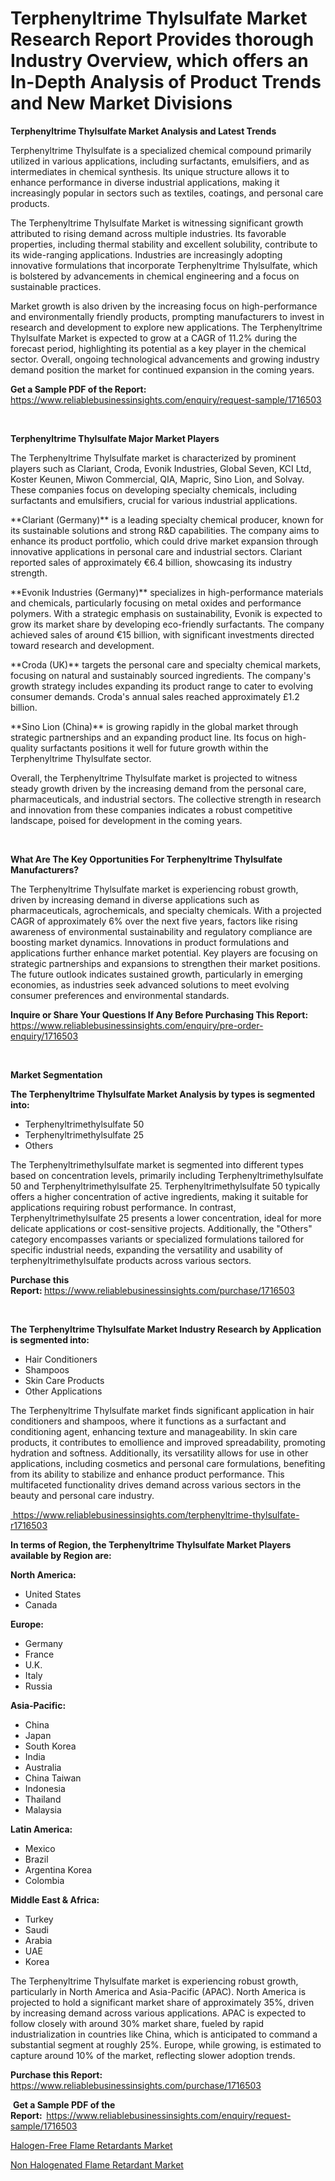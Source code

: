 <p><h1>Terphenyltrime Thylsulfate Market Research Report Provides thorough Industry Overview, which offers an In-Depth Analysis of Product Trends and New Market Divisions</h1></p><p><strong>Terphenyltrime Thylsulfate Market Analysis and Latest Trends</strong></p>
<p><p>Terphenyltrime Thylsulfate is a specialized chemical compound primarily utilized in various applications, including surfactants, emulsifiers, and as intermediates in chemical synthesis. Its unique structure allows it to enhance performance in diverse industrial applications, making it increasingly popular in sectors such as textiles, coatings, and personal care products.</p><p>The Terphenyltrime Thylsulfate Market is witnessing significant growth attributed to rising demand across multiple industries. Its favorable properties, including thermal stability and excellent solubility, contribute to its wide-ranging applications. Industries are increasingly adopting innovative formulations that incorporate Terphenyltrime Thylsulfate, which is bolstered by advancements in chemical engineering and a focus on sustainable practices. </p><p>Market growth is also driven by the increasing focus on high-performance and environmentally friendly products, prompting manufacturers to invest in research and development to explore new applications. The Terphenyltrime Thylsulfate Market is expected to grow at a CAGR of 11.2% during the forecast period, highlighting its potential as a key player in the chemical sector. Overall, ongoing technological advancements and growing industry demand position the market for continued expansion in the coming years.</p></p>
<p><strong>Get a Sample PDF of the Report:&nbsp;</strong> <a href="https://www.reliablebusinessinsights.com/enquiry/request-sample/1716503?utm_campaign=57&utm_medium=2&utm_source=Github&utm_content=ia&utm_term=12012025&utm_id=terphenyltrime-thylsulfate">https://www.reliablebusinessinsights.com/enquiry/request-sample/1716503</a></p>
<p>&nbsp;</p>
<p><strong>Terphenyltrime Thylsulfate Major Market Players</strong></p>
<p><p>The Terphenyltrime Thylsulfate market is characterized by prominent players such as Clariant, Croda, Evonik Industries, Global Seven, KCI Ltd, Koster Keunen, Miwon Commercial, QIA, Mapric, Sino Lion, and Solvay. These companies focus on developing specialty chemicals, including surfactants and emulsifiers, crucial for various industrial applications.</p><p>**Clariant (Germany)** is a leading specialty chemical producer, known for its sustainable solutions and strong R&D capabilities. The company aims to enhance its product portfolio, which could drive market expansion through innovative applications in personal care and industrial sectors. Clariant reported sales of approximately €6.4 billion, showcasing its industry strength.</p><p>**Evonik Industries (Germany)** specializes in high-performance materials and chemicals, particularly focusing on metal oxides and performance polymers. With a strategic emphasis on sustainability, Evonik is expected to grow its market share by developing eco-friendly surfactants. The company achieved sales of around €15 billion, with significant investments directed toward research and development.</p><p>**Croda (UK)** targets the personal care and specialty chemical markets, focusing on natural and sustainably sourced ingredients. The company's growth strategy includes expanding its product range to cater to evolving consumer demands. Croda's annual sales reached approximately £1.2 billion. </p><p>**Sino Lion (China)** is growing rapidly in the global market through strategic partnerships and an expanding product line. Its focus on high-quality surfactants positions it well for future growth within the Terphenyltrime Thylsulfate sector.</p><p>Overall, the Terphenyltrime Thylsulfate market is projected to witness steady growth driven by the increasing demand from the personal care, pharmaceuticals, and industrial sectors. The collective strength in research and innovation from these companies indicates a robust competitive landscape, poised for development in the coming years.</p></p>
<p>&nbsp;</p>
<p><strong>What Are The Key Opportunities For Terphenyltrime Thylsulfate Manufacturers?</strong></p>
<p><p>The Terphenyltrime Thylsulfate market is experiencing robust growth, driven by increasing demand in diverse applications such as pharmaceuticals, agrochemicals, and specialty chemicals. With a projected CAGR of approximately 6% over the next five years, factors like rising awareness of environmental sustainability and regulatory compliance are boosting market dynamics. Innovations in product formulations and applications further enhance market potential. Key players are focusing on strategic partnerships and expansions to strengthen their market positions. The future outlook indicates sustained growth, particularly in emerging economies, as industries seek advanced solutions to meet evolving consumer preferences and environmental standards.</p></p>
<p><strong>Inquire or Share Your Questions If Any Before Purchasing This Report:</strong> <a href="https://www.reliablebusinessinsights.com/enquiry/pre-order-enquiry/1716503?utm_campaign=57&utm_medium=2&utm_source=Github&utm_content=ia&utm_term=12012025&utm_id=terphenyltrime-thylsulfate">https://www.reliablebusinessinsights.com/enquiry/pre-order-enquiry/1716503</a></p>
<p>&nbsp;</p>
<p><strong>Market Segmentation</strong></p>
<p><strong>The Terphenyltrime Thylsulfate Market Analysis by types is segmented into:</strong></p>
<p><ul><li>Terphenyltrimethylsulfate 50</li><li>Terphenyltrimethylsulfate 25</li><li>Others</li></ul></p>
<p><p>The Terphenyltrimethylsulfate market is segmented into different types based on concentration levels, primarily including Terphenyltrimethylsulfate 50 and Terphenyltrimethylsulfate 25. Terphenyltrimethylsulfate 50 typically offers a higher concentration of active ingredients, making it suitable for applications requiring robust performance. In contrast, Terphenyltrimethylsulfate 25 presents a lower concentration, ideal for more delicate applications or cost-sensitive projects. Additionally, the "Others" category encompasses variants or specialized formulations tailored for specific industrial needs, expanding the versatility and usability of terphenyltrimethylsulfate products across various sectors.</p></p>
<p><strong>Purchase this Report:&nbsp;</strong><a href="https://www.reliablebusinessinsights.com/purchase/1716503?utm_campaign=57&utm_medium=2&utm_source=Github&utm_content=ia&utm_term=12012025&utm_id=terphenyltrime-thylsulfate">https://www.reliablebusinessinsights.com/purchase/1716503</a></p>
<p>&nbsp;</p>
<p><strong>The Terphenyltrime Thylsulfate Market Industry Research by Application is segmented into:</strong></p>
<p><ul><li>Hair Conditioners</li><li>Shampoos</li><li>Skin Care Products</li><li>Other Applications</li></ul></p>
<p><p>The Terphenyltrime Thylsulfate market finds significant application in hair conditioners and shampoos, where it functions as a surfactant and conditioning agent, enhancing texture and manageability. In skin care products, it contributes to emollience and improved spreadability, promoting hydration and softness. Additionally, its versatility allows for use in other applications, including cosmetics and personal care formulations, benefiting from its ability to stabilize and enhance product performance. This multifaceted functionality drives demand across various sectors in the beauty and personal care industry.</p></p>
<p><a href="https://www.reliablebusinessinsights.com/terphenyltrime-thylsulfate-r1716503?utm_campaign=57&utm_medium=2&utm_source=Github&utm_content=ia&utm_term=12012025&utm_id=terphenyltrime-thylsulfate">&nbsp;https://www.reliablebusinessinsights.com/terphenyltrime-thylsulfate-r1716503</a></p>
<p><strong>In terms of Region, the Terphenyltrime Thylsulfate Market Players available by Region are:</strong></p>
<p>
    <p> <strong> North America: </strong>
        <ul>
            <li>United States</li>
            <li>Canada</li>
        </ul>
        </p> 
    <p> <strong> Europe: </strong>
        <ul>
            <li>Germany</li>
            <li>France</li>
            <li>U.K.</li>
            <li>Italy</li>
            <li>Russia</li>
        </ul>
        </p> 
    <p> <strong> Asia-Pacific: </strong>
        <ul>
            <li>China</li>
            <li>Japan</li>
            <li>South Korea</li>
            <li>India</li>
            <li>Australia</li>
            <li>China Taiwan</li>
            <li>Indonesia</li>
            <li>Thailand</li>
            <li>Malaysia</li>
        </ul>
        </p> 
    <p> <strong> Latin America: </strong>
        <ul>
            <li>Mexico</li>
            <li>Brazil</li>
            <li>Argentina Korea</li>
            <li>Colombia</li>
        </ul>
        </p> 
    <p> <strong> Middle East & Africa: </strong>
        <ul>
            <li>Turkey</li>
            <li>Saudi</li>
            <li>Arabia</li>
            <li>UAE</li>
            <li>Korea</li>
        </ul>
    </p>
    </p>
<p><p>The Terphenyltrime Thylsulfate market is experiencing robust growth, particularly in North America and Asia-Pacific (APAC). North America is projected to hold a significant market share of approximately 35%, driven by increasing demand across various applications. APAC is expected to follow closely with around 30% market share, fueled by rapid industrialization in countries like China, which is anticipated to command a substantial segment at roughly 25%. Europe, while growing, is estimated to capture around 10% of the market, reflecting slower adoption trends.</p></p>
<p><strong>Purchase this Report: </strong><a href="https://www.reliablebusinessinsights.com/purchase/1716503?utm_campaign=57&utm_medium=2&utm_source=Github&utm_content=ia&utm_term=12012025&utm_id=terphenyltrime-thylsulfate">https://www.reliablebusinessinsights.com/purchase/1716503</a></p>
<p>&nbsp;<strong>Get a Sample PDF of the Report:&nbsp;&nbsp;</strong><a href="https://www.reliablebusinessinsights.com/enquiry/request-sample/1716503?utm_campaign=57&utm_medium=2&utm_source=Github&utm_content=ia&utm_term=12012025&utm_id=terphenyltrime-thylsulfate">https://www.reliablebusinessinsights.com/enquiry/request-sample/1716503</a></p>
<p><strong></strong></p>
<p><p><a href="https://github.com/bolalfredia7777/Market-Research-Report-List-1/blob/main/halogen-free-flame-retardants-market.md?utm_campaign=57&utm_medium=2&utm_source=Github&utm_content=ia&utm_term=12012025&utm_id=terphenyltrime-thylsulfate">Halogen-Free Flame Retardants Market</a></p><p><a href="https://github.com/ccreola81/Market-Research-Report-List-1/blob/main/non-halogenated-flame-retardant-market.md?utm_campaign=57&utm_medium=2&utm_source=Github&utm_content=ia&utm_term=12012025&utm_id=terphenyltrime-thylsulfate">Non Halogenated Flame Retardant Market</a></p></p>